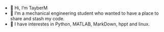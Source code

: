 - 👋 Hi, I’m TayberM
- 👀 I’m a mechanical engineering student who wanted to have a place to share and stash my code.
- 🌱 I have interestes in Python, MATLAB, MarkDown, hppt and linux. 


